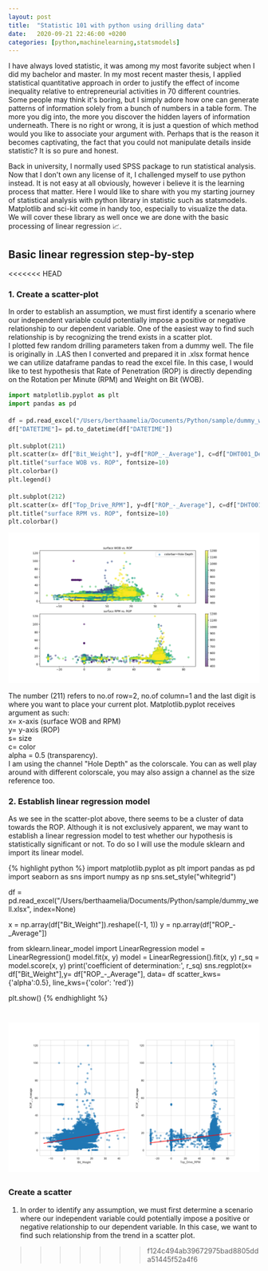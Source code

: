 ```yaml
---
layout: post
title:  "Statistic 101 with python using drilling data"
date:   2020-09-21 22:46:00 +0200
categories: [python,machinelearning,statsmodels]
---
```


I have always loved statistic, it was among my most favorite subject when I did my bachelor and master. In my most recent master thesis, I applied statistical quantitative approach in order to justify the effect of income inequality relative to entrepreneurial activities in 70 different countries. 
Some people may think it's boring, but I simply adore how one can generate patterns of information solely from a bunch of numbers in a table form. The more you dig into, the more you discover the hidden layers of information underneath. There is no right or wrong, it is just a question of which method would you like to associate your argument with. Perhaps that is the reason it becomes captivating, the fact that you could not manipulate details inside statistic? It is so pure and honest. 

Back in university, I normally used SPSS package to run statistical analysis. Now that I don't own any license of it, I challenged myself to use python instead. It is not easy at all obviously, however i believe it is the learning process that matter. Here I would like to share with you my starting journey of statistical analysis with python library in statistic such as statsmodels. Matplotlib and sci-kit come in handy too, especially to visualize the data. We will cover these library as well once we are done with the basic processing of linear regression :chart_with_upwards_trend:.

## Basic linear regression step-by-step
<<<<<<< HEAD
### 1. Create a scatter-plot
In order to establish an assumption, we must first identify a scenario where our independent variable could potentially impose a positive or negative relationship to our dependent variable. One of the easiest way to find such relationship is by recognizing the trend exists in a scatter plot. 
<br/>I plotted few random drilling parameters taken from a dummy well. The file is originally in .LAS then I converted and prepared it in .xlsx format hence we can utilize dataframe pandas to read the excel file. In this case, I would like to test hypothesis that Rate of Penetration (ROP) is directly depending on the Rotation per Minute (RPM) and Weight on Bit (WOB).

```python
import matplotlib.pyplot as plt
import pandas as pd

df = pd.read_excel("/Users/berthaamelia/Documents/Python/sample/dummy_well.xlsx")
df["DATETIME"]= pd.to_datetime(df["DATETIME"])

plt.subplot(211)
plt.scatter(x= df["Bit_Weight"], y=df["ROP_-_Average"], c=df["DHT001_Depth", alpha=0.5, label= "colorbar=DHT001 Depth")
plt.title("surface WOB vs. ROP", fontsize=10)
plt.colorbar()
plt.legend()

plt.subplot(212)
plt.scatter(x= df["Top_Drive_RPM"], y=df["ROP_-_Average"], c=df["DHT001_Depth"], alpha=0.5)
plt.title("surface RPM vs. ROP", fontsize=10)
plt.colorbar()
```
![Scatterplot](https://raw.githubusercontent.com/berthaamelia/blog/master/images/scatterplot.png)

The number (211) refers to no.of row=2, no.of column=1 and the last digit is where you want to place your current plot.
Matplotlib.pyplot receives argument as such:
<br/>x= x-axis (surface WOB and RPM)
<br/>y= y-axis (ROP)
<br/>s= size 
<br/>c= color
<br/>alpha = 0.5 (transparency).
<br/>I am using the channel "Hole Depth" as the colorscale. You can as well play around with different colorscale, you may also assign a channel as the size reference too. 

### 2. Establish linear regression model
As we see in the scatter-plot above, there seems to be a cluster of data towards the ROP. Although it is not exclusively apparent, we may want to establish a linear regression model to test whether our hypothesis is statistically significant or not. To do so I will use the module sklearn and import its linear model.

{% highlight python %}
import matplotlib.pyplot as plt
import pandas as pd
import seaborn as sns
import numpy as np
sns.set_style("whitegrid")

df = pd.read_excel("/Users/berthaamelia/Documents/Python/sample/dummy_well.xlsx", index=None)

x = np.array(df["Bit_Weight"]).reshape((-1, 1))
y = np.array(df["ROP_-_Average"])

from sklearn.linear_model import LinearRegression
model = LinearRegression()
model.fit(x, y)
model = LinearRegression().fit(x, y)
r_sq = model.score(x, y)
print('coefficient of determination:', r_sq)
sns.regplot(x= df["Bit_Weight"],y= df["ROP_-_Average"], data= df scatter_kws={'alpha':0.5}, line_kws={'color': 'red'})

plt.show()
{% endhighlight %}

![Linear regression plot](https://raw.githubusercontent.com/berthaamelia/blog/master/images/regressionplot.png)
=======
### Create a scatter
1. In order to identify any assumption, we must first determine a scenario where our independent variable could potentially impose a positive or negative relationship to our dependent variable. In this case, we want to find such relationship from the trend in a scatter plot. 
>>>>>>> f124c494ab39672975bad8805dda51445f52a4f6
